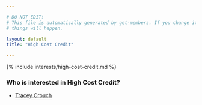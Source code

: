 ```yaml
---

# DO NOT EDIT!
# This file is automatically generated by get-members. If you change it, bad
# things will happen.

layout: default
title: "High Cost Credit"

---
```


{% include interests/high-cost-credit.md %}

### Who is interested in High Cost Credit?


* [Tracey Crouch](/members/tracey-crouch.html)
